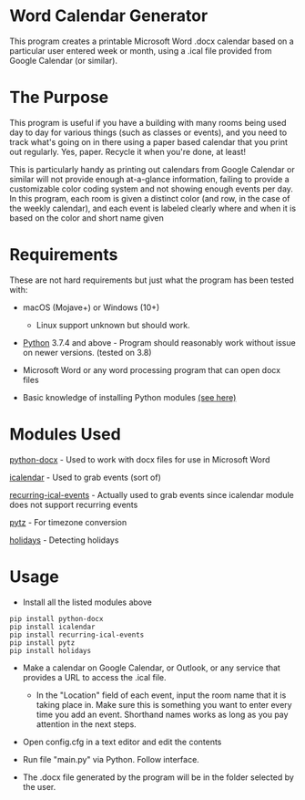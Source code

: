 # Word Calendar Generator
This program creates a printable Microsoft Word .docx calendar based on a particular user entered week or month, using a .ical file provided from Google Calendar (or similar).

# The Purpose

This program is useful if you have a building with many rooms being used day to day for various things (such as classes or events), and you need to track what's going on in there using a paper based calendar that you print out regularly. Yes, paper. Recycle it when you're done, at least!

This is particularly handy as printing out calendars from Google Calendar or similar will not provide enough at-a-glance information, failing to provide a customizable color coding system and not showing enough events per day. In this program, each room is given a distinct color (and row, in the case of the weekly calendar), and each event is labeled clearly where and when it is based on the color and short name given 

# Requirements

These are not hard requirements but just what the program has been tested with:

* macOS (Mojave+) or Windows (10+)

    * Linux support unknown but should work. 

* [Python](https://www.python.org/) 3.7.4 and above - Program should reasonably work without issue on newer versions. (tested on 3.8)

* Microsoft Word or any word processing program that can open docx files

* Basic knowledge of installing Python modules [(see here)](https://pip.pypa.io/en/stable/quickstart/)

# Modules Used

[python-docx](https://python-docx.readthedocs.io/en/latest/) - Used to work with docx files for use in Microsoft Word

[icalendar](https://pypi.org/project/icalendar/) - Used to grab events (sort of)

[recurring-ical-events](https://pypi.org/project/recurring-ical-events/) - Actually used to grab events since icalendar module does not support recurring events

[pytz](https://pypi.org/project/pytz/2005k/) - For timezone conversion

[holidays](https://pypi.org/project/holidays/) - Detecting holidays

# Usage

* Install all the listed modules above

```
pip install python-docx
pip install icalendar
pip install recurring-ical-events
pip install pytz
pip install holidays
```
* Make a calendar on Google Calendar, or Outlook, or any service that provides a URL to access the .ical file.
    * In the "Location" field of each event, input the room name that it is taking place in. Make sure this is something you want to enter every time you add an event. Shorthand names works as long as you pay attention in the next steps.

* Open config.cfg in a text editor and edit the contents

* Run file "main.py" via Python. Follow interface.

* The .docx file generated by the program will be in the folder selected by the user.




